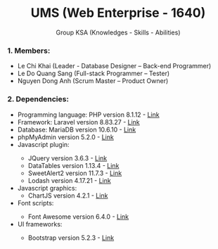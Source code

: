<h1 align="center">UMS (Web Enterprise - 1640)</h1>

<p align="center">Group KSA (Knowledges - Skills - Abilities)</p>

<h3>1. Members:</h3>
    <ul>
        <li>Le Chi Khai (Leader - Database Designer – Back-end Programmer)</li>
        <li>Le Do Quang Sang (Full-stack Programmer – Tester)</li>
        <li>Nguyen Dong Anh (Scrum Master – Product Owner)</li>
    </ul>
    
<h3>2. Dependencies:</h3>
    <ul>
        <li>Programming language: PHP version 8.1.12 - <a href="https://github.com/php/php-src">Link</a></li>
        <li>Framework: Laravel version 8.83.27 - <a href="https://github.com/laravel/laravel">Link</a></li>
        <li>Database: MariaDB version 10.6.10 - <a href="https://github.com/MariaDB/server">Link</a></li>
        <li>phpMyAdmin version 5.2.0 - <a href="https://github.com/phpmyadmin/phpmyadmin">Link</a></li>
        <li>Javascript plugin:</li>
        <ul>
            <li>JQuery version 3.6.3 - <a href="https://github.com/jquery/jquery">Link</a></li>
            <li>DataTables version 1.13.4 - <a href="https://github.com/DataTables/DataTables">Link</a></li>
            <li>SweetAlert2 version 11.7.3 - <a href="https://github.com/sweetalert2/sweetalert2">Link</a></li>
            <li>Lodash version 4.17.21 - <a href="https://github.com/lodash/lodash">Link</a></li>
        </ul>
        <li>Javascript graphics:
        <ul>        
            <li>ChartJS version 4.2.1 - <a href="https://github.com/chartjs/Chart.js">Link</a></li>
        </ul>
        <li>Font scripts:</li>
        <ul>
            <li>Font Awesome version 6.4.0 - <a href="https://github.com/FortAwesome/Font-Awesome">Link</a></li>
        </ul>
        <li>UI frameworks:</li>
        <ul>        
            <li>Bootstrap version 5.2.3 - <a href="https://github.com/twbs/bootstrap">Link</a></li>
        </ul>
    </ul>
